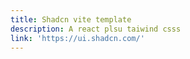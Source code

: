 ```yaml
---
title: Shadcn vite template
description: A react plsu taiwind csss
link: 'https://ui.shadcn.com/'
---
```


